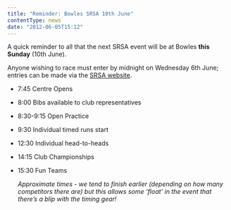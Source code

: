 ```yaml
---
title: "Reminder: Bowles SRSA 10th June"
contentType: news
date: "2012-06-05T15:12"
---
```


A quick reminder to all that the next SRSA event will be at Bowles **this Sunday** (10th June).

Anyone wishing to race must enter by midnight on Wednesday 6th June; entries can be made via the [SRSA website](http://www.srsa.org.uk/).

* 7:45      Centre Opens

* 8:00      Bibs available to club representatives

* 8:30-9:15 Open Practice

* 9:30      Individual timed runs start

* 12:30     Individual head-to-heads

* 14:15     Club Championships

* 15:30     Fun Teams

  *Approximate times - we tend to finish earlier (depending on how many competitors there are) but this allows some ‘float’ in the event that there’s a blip with the timing gear!*
